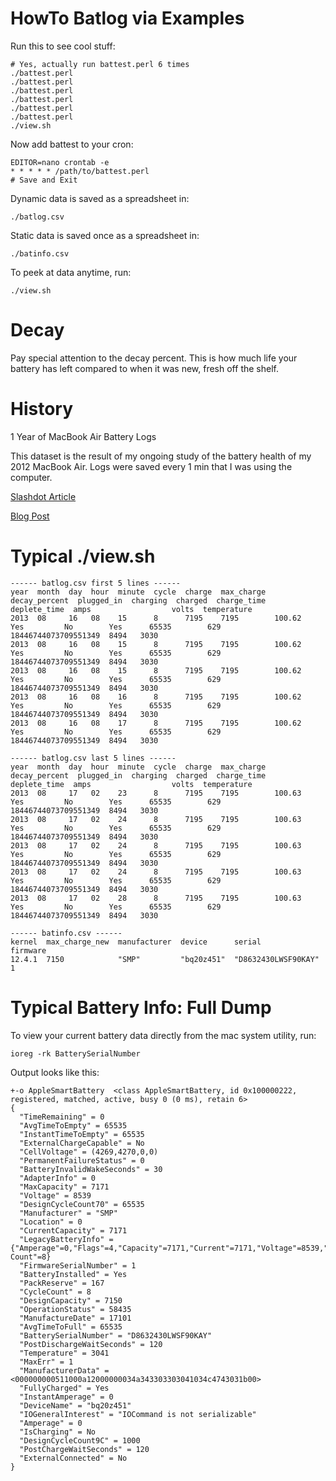 HowTo Batlog via Examples
=============================

Run this to see cool stuff:

    # Yes, actually run battest.perl 6 times
    ./battest.perl
    ./battest.perl
    ./battest.perl
    ./battest.perl
    ./battest.perl
    ./battest.perl
    ./view.sh

Now add battest to your cron:

    EDITOR=nano crontab -e
    * * * * * /path/to/battest.perl
    # Save and Exit

Dynamic data is saved as a spreadsheet in:

    ./batlog.csv

Static data is saved once as a spreadsheet in:

    ./batinfo.csv

To peek at data anytime, run:

    ./view.sh


Decay
====

Pay special attention to the decay percent.
This is how much life your battery has left
compared to when it was new, fresh off the shelf.


History
=======

1 Year of MacBook Air Battery Logs

This dataset is the result of my ongoing study of the battery health of
my 2012 MacBook Air. Logs were saved every 1 min that I was using the
computer.

[Slashdot Article](http://hardware.slashdot.org/story/13/08/15/1359248/studying-the-slow-decay-of-a-laptop-battery-for-an-entire-year)

[Blog Post](http://www.ifweassume.com/2013/08/the-de-evolution-of-my-laptop-battery.html)



Typical ./view.sh
================================

    ------ batlog.csv first 5 lines ------
    year  month  day  hour  minute  cycle  charge  max_charge  decay_percent  plugged_in  charging  charged  charge_time  deplete_time  amps                  volts  temperature
    2013  08     16   08    15      8      7195    7195        100.62         Yes         No        Yes      65535        629           18446744073709551349  8494   3030
    2013  08     16   08    15      8      7195    7195        100.62         Yes         No        Yes      65535        629           18446744073709551349  8494   3030
    2013  08     16   08    15      8      7195    7195        100.62         Yes         No        Yes      65535        629           18446744073709551349  8494   3030
    2013  08     16   08    16      8      7195    7195        100.62         Yes         No        Yes      65535        629           18446744073709551349  8494   3030
    2013  08     16   08    17      8      7195    7195        100.62         Yes         No        Yes      65535        629           18446744073709551349  8494   3030

    ------ batlog.csv last 5 lines ------
    year  month  day  hour  minute  cycle  charge  max_charge  decay_percent  plugged_in  charging  charged  charge_time  deplete_time  amps                  volts  temperature
    2013  08     17   02    23      8      7195    7195        100.63         Yes         No        Yes      65535        629           18446744073709551349  8494   3030
    2013  08     17   02    24      8      7195    7195        100.63         Yes         No        Yes      65535        629           18446744073709551349  8494   3030
    2013  08     17   02    24      8      7195    7195        100.63         Yes         No        Yes      65535        629           18446744073709551349  8494   3030
    2013  08     17   02    24      8      7195    7195        100.63         Yes         No        Yes      65535        629           18446744073709551349  8494   3030
    2013  08     17   02    28      8      7195    7195        100.63         Yes         No        Yes      65535        629           18446744073709551349  8494   3030

    ------ batinfo.csv ------
    kernel  max_charge_new  manufacturer  device      serial               firmware
    12.4.1  7150            "SMP"         "bq20z451"  "D8632430LWSF90KAY"  1



Typical Battery Info: Full Dump
================================

To view your current battery data directly from the mac system utility, run:

    ioreg -rk BatterySerialNumber

Output looks like this:

    +-o AppleSmartBattery  <class AppleSmartBattery, id 0x100000222, registered, matched, active, busy 0 (0 ms), retain 6>
    {
      "TimeRemaining" = 0
      "AvgTimeToEmpty" = 65535
      "InstantTimeToEmpty" = 65535
      "ExternalChargeCapable" = No
      "CellVoltage" = (4269,4270,0,0)
      "PermanentFailureStatus" = 0
      "BatteryInvalidWakeSeconds" = 30
      "AdapterInfo" = 0
      "MaxCapacity" = 7171
      "Voltage" = 8539
      "DesignCycleCount70" = 65535
      "Manufacturer" = "SMP"
      "Location" = 0
      "CurrentCapacity" = 7171
      "LegacyBatteryInfo" = {"Amperage"=0,"Flags"=4,"Capacity"=7171,"Current"=7171,"Voltage"=8539,"Cycle Count"=8}
      "FirmwareSerialNumber" = 1
      "BatteryInstalled" = Yes
      "PackReserve" = 167
      "CycleCount" = 8
      "DesignCapacity" = 7150
      "OperationStatus" = 58435
      "ManufactureDate" = 17101
      "AvgTimeToFull" = 65535
      "BatterySerialNumber" = "D8632430LWSF90KAY"
      "PostDischargeWaitSeconds" = 120
      "Temperature" = 3041
      "MaxErr" = 1
      "ManufacturerData" = <000000000511000a12000000034a343303303041034c4743031b00>
      "FullyCharged" = Yes
      "InstantAmperage" = 0
      "DeviceName" = "bq20z451"
      "IOGeneralInterest" = "IOCommand is not serializable"
      "Amperage" = 0
      "IsCharging" = No
      "DesignCycleCount9C" = 1000
      "PostChargeWaitSeconds" = 120
      "ExternalConnected" = No
    }
